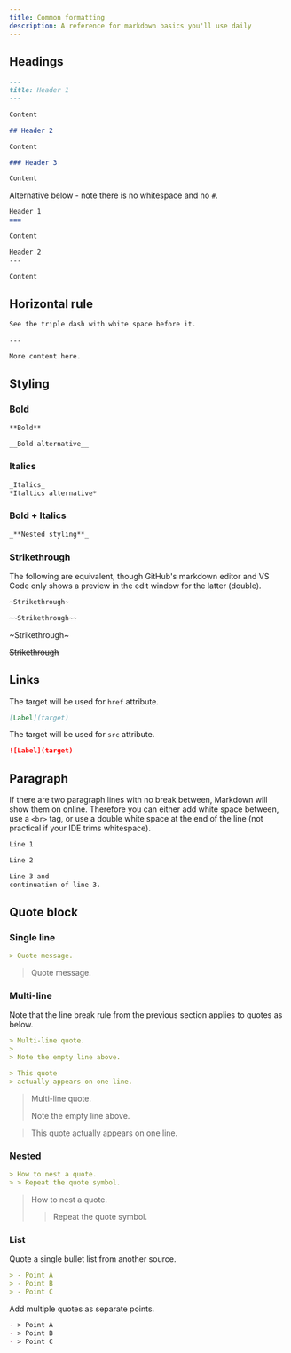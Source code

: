 ```yaml
---
title: Common formatting
description: A reference for markdown basics you'll use daily
---
```



## Headings

```markdown
---
title: Header 1
---

Content

## Header 2

Content

### Header 3

Content
```


Alternative below - note there is no whitespace and no `#`.

```markdown
Header 1
===

Content

Header 2
---

Content
```


## Horizontal rule

```markdown
See the triple dash with white space before it.

---

More content here.
```


## Styling

### Bold

```markdown
**Bold**

__Bold alternative__
```

### Italics

```md
_Italics_
*Italtics alternative*
```

### Bold + Italics

```md
_**Nested styling**_
```

### Strikethrough

The following are equivalent, though GitHub's markdown editor and VS Code only shows a preview in the edit window for the latter (double).

```markdown
~Strikethrough~

~~Strikethrough~~
```

~Strikethrough~

~~Strikethrough~~

## Links

The target will be used for `href` attribute.

```markdown
[Label](target)
```

The target will be used for `src` attribute.

```markdown
![Label](target)
```


## Paragraph

If there are two paragraph lines with no break between, Markdown will show them on online. Therefore you can either add white space between, use a `<br>` tag, or use a double white space at the end of the line (not practical if your IDE trims whitespace).

```markdown
Line 1

Line 2

Line 3 and
continuation of line 3.
```


## Quote block

### Single line

```markdown
> Quote message.
```

> Quote message.

### Multi-line

Note that the line break rule from the previous section applies to quotes as below.

```md
> Multi-line quote.
>
> Note the empty line above.

> This quote
> actually appears on one line.
```

> Multi-line quote.
>
> Note the empty line above.

> This quote
> actually appears on one line.
>

### Nested

```markdown
> How to nest a quote.
> > Repeat the quote symbol.
```

> How to nest a quote.
> > Repeat the quote symbol.

### List

Quote a single bullet list from another source.

```markdown
> - Point A
> - Point B
> - Point C
```

Add multiple quotes as separate points.

```markdown
- > Point A
- > Point B
- > Point C
```
